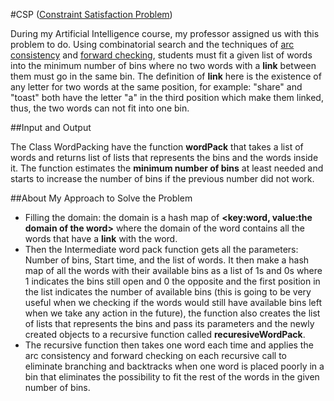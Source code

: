 #CSP ([Constraint Satisfaction Problem](https://en.wikipedia.org/wiki/Constraint_satisfaction_problem))

During my Artificial Intelligence course, my professor assigned us with this problem to do. Using combinatorial search and the techniques of [arc consistency](https://en.wikipedia.org/wiki/Local_consistency#Arc_consistency) and [forward checking](https://en.wikipedia.org/wiki/Look-ahead_(backtracking)), students must fit a given list of words into the minimum number of bins where no two words with a **link** between them must go in the same bin. The definition of **link** here is the existence of any letter for two words at the same position, for example: "share" and "toast" both have the letter "a" in the third position which make them linked, thus, the two words can not fit into one bin. 


##Input and Output

The Class WordPacking have the function **wordPack** that takes a list of words and returns list of lists that represents the bins and the words inside it. The function estimates the **minimum number of bins** at least needed and starts to increase the number of bins if the previous number did not work.

##About My Approach to Solve the Problem

- Filling the domain: the domain is a hash map of **<key:word, value:the domain of the word>** where the domain of the word contains all the words that have a **link** with the word.
- Then the Intermediate word pack function gets all the parameters: Number of bins, Start time, and the list of words. It then make a hash map of all the words with their available bins as a list of 1s and 0s where 1 indicates the bins still open and 0 the opposite and the first position in the list indicates the number of available bins (this is going to be very useful when we checking if the words would still have available bins left when we take any action in the future), the function also creates the list of lists that represents the bins and pass its parameters and the newly created objects to a recursive function called **recuresiveWordPack**.
- The recursive function then takes one word each time and applies the arc consistency and forward checking on each recursive call to eliminate branching and backtracks when one word is placed poorly in a bin that eliminates the possibility to fit the rest of the words in the given number of bins. 
